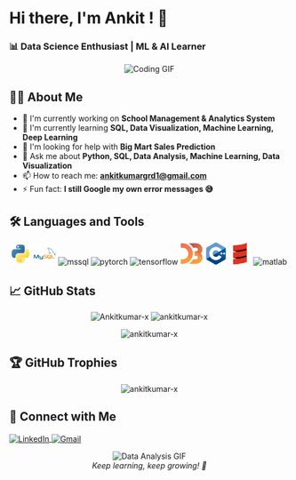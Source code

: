 # Hi there, I'm Ankit ! 👋

### 📊 Data Science Enthusiast | ML & AI Learner

<p align="center">
  <img src="https://media.giphy.com/media/qgQUggAC3Pfv687qPC/giphy.gif" alt="Coding GIF" width="400">
</p>

## 👨‍💻 About Me

- 🔭 I'm currently working on **School Management & Analytics System**
- 🌱 I'm currently learning **SQL, Data Visualization, Machine Learning, Deep Learning**
- 🤝 I'm looking for help with **Big Mart Sales Prediction**
- 💬 Ask me about **Python, SQL, Data Analysis, Machine Learning, Data Visualization**
- 📫 How to reach me: **ankitkumargrd1@gmail.com**
- ⚡ Fun fact: **I still Google my own error messages 😅**

## 🛠️ Languages and Tools

<p align="left">
  <img src="https://raw.githubusercontent.com/devicons/devicon/master/icons/python/python-original.svg" alt="python" width="40" height="40"/>
  <img src="https://raw.githubusercontent.com/devicons/devicon/master/icons/mysql/mysql-original-wordmark.svg" alt="mysql" width="40" height="40"/>
  <img src="https://www.svgrepo.com/show/303229/microsoft-sql-server-logo.svg" alt="mssql" width="40" height="40"/>
  <img src="https://www.vectorlogo.zone/logos/pytorch/pytorch-icon.svg" alt="pytorch" width="40" height="40"/>
  <img src="https://www.vectorlogo.zone/logos/tensorflow/tensorflow-icon.svg" alt="tensorflow" width="40" height="40"/>
  <img src="https://raw.githubusercontent.com/devicons/devicon/master/icons/d3js/d3js-original.svg" alt="d3js" width="40" height="40"/>
  <img src="https://raw.githubusercontent.com/devicons/devicon/master/icons/cplusplus/cplusplus-original.svg" alt="cplusplus" width="40" height="40"/>
  <img src="https://raw.githubusercontent.com/devicons/devicon/master/icons/scala/scala-original.svg" alt="scala" width="40" height="40"/>
  <img src="https://upload.wikimedia.org/wikipedia/commons/2/21/Matlab_Logo.png" alt="matlab" width="40" height="40"/>
</p>

## 📈 GitHub Stats

<p align="center">
  <img src="https://github-readme-stats.vercel.app/api?username=ankitkumar-x&show_icons=true&locale=en&theme=radical" alt="Ankitkumar-x" />
  <img src="https://github-readme-stats.vercel.app/api/top-langs?username=ankitkumar-x&show_icons=true&locale=en&layout=compact&theme=radical" alt="ankitkumar-x" />
</p>

<p align="center">
  <img src="https://github-readme-streak-stats.herokuapp.com/?user=ankitkumar-x&theme=radical" alt="ankitkumar-x" />
</p>

## 🏆 GitHub Trophies

<p align="center">
  <img src="https://github-profile-trophy.vercel.app/?username=ankitkumar-x&theme=radical&no-frame=true&row=1&column=6" alt="ankitkumar-x" />
</p>

## 🤝 Connect with Me

<p align="left">
  <a href="https://www.linkedin.com/in/ankit-kumar-153239360/" target="blank">
    <img align="center" src="https://raw.githubusercontent.com/rahuldkjain/github-profile-readme-generator/master/src/images/icons/Social/linked-in-alt.svg" alt="LinkedIn" height="30" width="40" />
  </a>
  <a href="mailto:ankitkumargrd1@gmail.com">
    <img align="center" src="https://img.icons8.com/color/48/000000/gmail-new.png" alt="Gmail" height="40" width="40" />
  </a>
</p>

<p align="center">
  <img src="https://media.giphy.com/media/coxQHKASG60HrHtvkt/giphy.gif" alt="Data Analysis GIF" width="300"> <br> <i>Keep learning, keep growing! 🚀</i> </p><div align="center">
